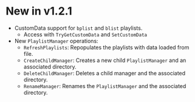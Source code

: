 # New in v1.2.1
* CustomData support for `bplist` and `blist` playlists.
  * Access with `TryGetCustomData` and `SetCustomData`
* New `PlaylistManager` operations:
  * `RefreshPlaylists`: Repopulates the playlists with data loaded from file.
  * `CreateChildManager`: Creates a new child `PlaylistManager` and an associated directory.
  * `DeleteChildManager`: Deletes a child manager and the associated directory.
  * `RenameManager`: Renames the `PlaylistManager` and the associated directory.
